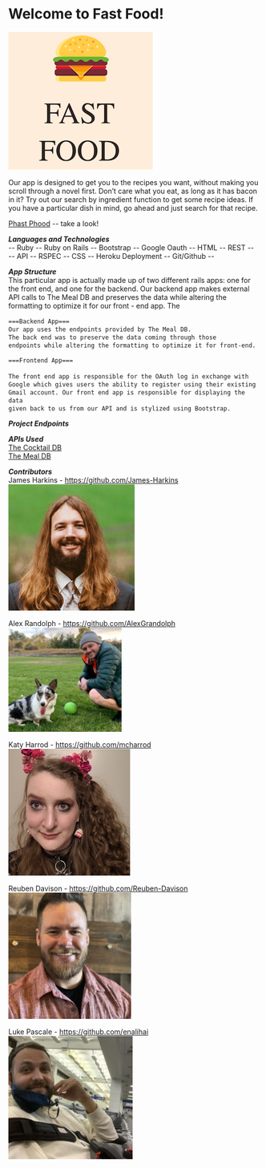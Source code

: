 # Welcome to Fast Food!

![PhastPhood](./pictures/phast_phood.png)  

Our app is designed to get you to the recipes you want, without making you scroll through a novel first. Don’t care what you eat, as long as it has bacon in it? Try out our search by ingredient function to get some recipe ideas. If you have a particular dish in mind, go ahead and just search for that recipe.

[Phast Phood](phastphood.herokuapp.com) -- take a look!

___Languages and Technologies___  
-- Ruby -- Ruby on Rails -- Bootstrap -- Google Oauth -- HTML -- REST --  
-- API -- RSPEC -- CSS -- Heroku Deployment -- Git/Github --

___App Structure___  
This particular app is actually made up of two different rails apps: one for the front end, and one for the backend. Our backend app makes external API calls to The Meal DB and preserves the data while altering the formatting to optimize it for our front - end app. The
```
===Backend App===
Our app uses the endpoints provided by The Meal DB.  
The back end was to preserve the data coming through those
endpoints while altering the formatting to optimize it for front-end.
```
```
===Frontend App===

The front end app is responsible for the OAuth log in exchange with
Google which gives users the ability to register using their existing
Gmail account. Our front end app is responsible for displaying the data
given back to us from our API and is stylized using Bootstrap.
```
___Project Endpoints___

___APIs Used___  
[The Cocktail DB](https://www.thecocktaildb.com/api.php)  
[The Meal DB](https://www.themealdb.com/api.php)

___Contributors___  
James Harkins - https://github.com/James-Harkins  
![JamesH](./pictures/james.png)  

Alex Randolph - https://github.com/AlexGrandolph  
![AlexR](./pictures/alex.png)  

Katy Harrod - https://github.com/mcharrod  
![KatyH](./pictures/katy.png)  

Reuben Davison - https://github.com/Reuben-Davison  
![ReubenD](./pictures/reuben.png)  

Luke Pascale - https://github.com/enalihai  
![LukeP](./pictures/luke.png)
